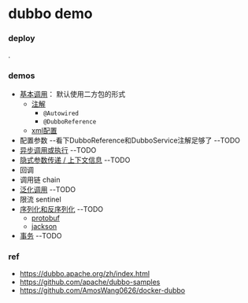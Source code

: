 # dubbo demo

### deploy

.

### demos

* [基本调用](./demos/basic)： 默认使用二方包的形式
    * [注解](./demos/basic/annotation_config)
        * `@Autowired`
        * `@DubboReference`
    * [xml配置](./demos/basic/xml_config)
* 配置参数                                                                   --看下DubboReference和DubboService注解足够了 --TODO
* [异步调用或执行](./demos/async_and_sync) --TODO
* [隐式参数传递 / 上下文信息](./demos/context) --TODO
* 回调
* 调用链 chain
* [泛化调用](./demos/generic) --TODO
* 限流 sentinel
* [序列化和反序列化](./demos/serialization) --TODO
    * [protobuf](./demos/serialization/protobuf)
    * [jackson](./demos/serialization/jackson)
* [事务](./demos/transaction) --TODO

### ref

* https://dubbo.apache.org/zh/index.html
* https://github.com/apache/dubbo-samples
* https://github.com/AmosWang0626/docker-dubbo
